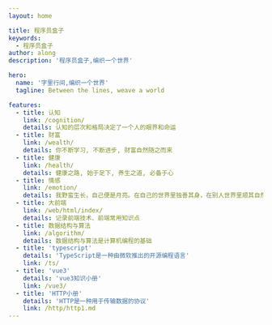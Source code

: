 ```yaml
---
layout: home

title: 程序员盒子
keywords:
  - 程序员盒子
author: along
description: '程序员盒子,编织一个世界'

hero:
  name: '字里行间,编织一个世界'
  tagline: Between the lines, weave a world

features:
  - title: 认知
    link: /cognition/
    details: 认知的层次和格局决定了一个人的眼界和命运
  - title: 财富
    link: /wealth/
    details: 你不断学习, 不断进步, 财富自然随之而来
  - title: 健康
    link: /health/
    details: 健康之路, 始于足下, 养生之道, 必备于心
  - title: 情感
    link: /emotion/
    details: 我野蛮生长，自己便是月亮。在自己的世界里独善其身，在别人世界里顺其自然
  - title: 大前端
    link: /web/html/index/
    details: 记录前端技术、前端常用知识点
  - title: 数据结构与算法
    link: /algorithm/
    details: 数据结构与算法是计算机编程的基础
  - title: 'typescript'
    details: 'TypeScript是一种由微软推出的开源编程语言'
    link: /ts/
  - title: 'vue3'
    details: 'vue3知识小册'
    link: /vue3/
  - title: 'HTTP小册'
    details: 'HTTP是一种用于传输数据的协议'
    link: /http/http1.md
---
```

